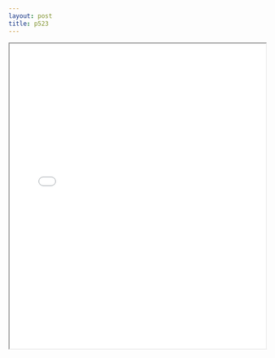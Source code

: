```yaml
---
layout: post
title: p523
---
```


<div class="pdf-container">
<iframe src="/ea/assets/pdfs/hock/p523.pdf" height="600" width="100%" allowFullScreen="true"></iframe>
</div>

